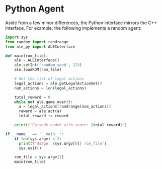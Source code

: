 # Python Agent

Aside from a few minor differences, the Python interface mirrors the C++ interface. For example, the following implements a random agent: 

```python
import sys
from random import randrange
from ale_py import ALEInterface

def main(rom_file):
    ale = ALEInterface()
    ale.setInt('random_seed', 123)
    ale.loadROM(rom_file)

    # Get the list of legal actions
    legal_actions = ale.getLegalActionSet()
    num_actions = len(legal_actions)

    total_reward = 0
    while not ale.game_over():
      a = legal_actions[randrange(num_actions)]
      reward = ale.act(a)
      total_reward += reward

    print(f'Episode ended with score: {total_reward}')

if __name__ == '__main__':
    if len(sys.argv) < 2:
      print(f"Usage: {sys.argv[0]} rom_file")
      sys.exit()

    rom_file = sys.argv[1]
    main(rom_file)
```

